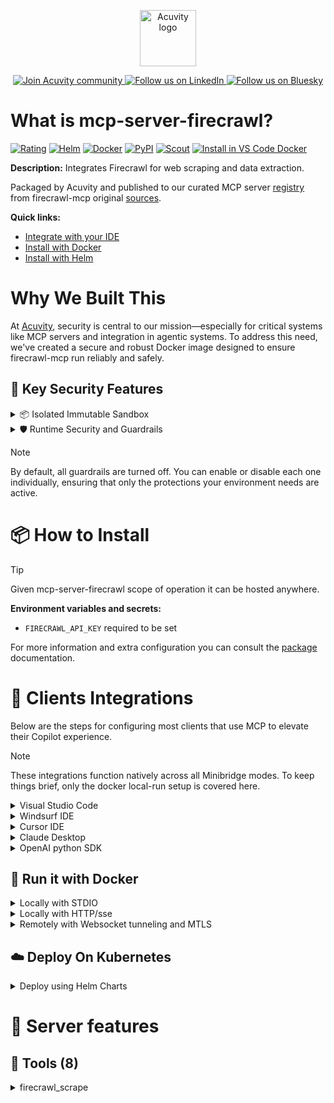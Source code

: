 <p align="center">
  <a href="https://acuvity.ai">
    <picture>
      <img src="https://mma.prnewswire.com/media/2544052/Acuvity__Logo.jpg" height="90" alt="Acuvity logo"/>
    </picture>
  </a>
</p>
<p align="center">
  <a href="https://discord.gg/BkU7fBkrNk">
    <img src="https://img.shields.io/badge/Acuvity-Join-7289DA?logo=discord&logoColor=fff" alt="Join Acuvity community" />
  </a>
<a href="https://www.linkedin.com/company/acuvity/">
    <img src="https://img.shields.io/badge/LinkedIn-Follow-7289DA" alt="Follow us on LinkedIn" />
  </a>
<a href="https://bsky.app/profile/acuvity.bsky.social">
    <img src="https://img.shields.io/badge/Bluesky-Follow-7289DA"?logo=bluesky&logoColor=fff" alt="Follow us on Bluesky" />
  </a>
</p>


# What is mcp-server-firecrawl?

[![Rating](https://img.shields.io/badge/A-3775A9?label=Rating)](https://docs.anthropic.com/en/docs/build-with-claude/tool-use/implement-tool-use#best-practices-for-tool-definitions)
[![Helm](https://img.shields.io/badge/1.0.0-3775A9?logo=helm&label=Charts&logoColor=fff)](https://hub.docker.com/r/acuvity/mcp-server-firecrawl/tags/)
[![Docker](https://img.shields.io/docker/image-size/acuvity/mcp-server-firecrawl/1.11.0?logo=docker&logoColor=fff&label=1.11.0)](https://hub.docker.com/r/acuvity/mcp-server-firecrawl)
[![PyPI](https://img.shields.io/badge/1.11.0-3775A9?logo=pypi&logoColor=fff&label=firecrawl-mcp)](https://github.com/mendableai/firecrawl-mcp-server)
[![Scout](https://img.shields.io/badge/Active-3775A9?logo=docker&logoColor=fff&label=Scout)](https://hub.docker.com/r/acuvity/mcp-server-firecrawl/)
[![Install in VS Code Docker](https://img.shields.io/badge/VS_Code-One_click_install-0078d7?logo=githubcopilot)](https://insiders.vscode.dev/redirect/mcp/install?name=mcp-server-firecrawl&config=%7B%22args%22%3A%5B%22run%22%2C%22-i%22%2C%22--rm%22%2C%22--read-only%22%2C%22-e%22%2C%22FIRECRAWL_API_KEY%22%2C%22docker.io%2Facuvity%2Fmcp-server-firecrawl%3A1.11.0%22%5D%2C%22command%22%3A%22docker%22%7D)

**Description:** Integrates Firecrawl for web scraping and data extraction.

Packaged by Acuvity and published to our curated MCP server [registry](https://mcp.acuvity.ai) from firecrawl-mcp original [sources](https://github.com/mendableai/firecrawl-mcp-server).

**Quick links:**

- [Integrate with your IDE](https://github.com/acuvity/mcp-servers-registry/blob/main/mcp-server-firecrawl/docker/README.md#-clients-integrations)
- [Install with Docker](https://github.com/acuvity/mcp-servers-registry/tree/main/mcp-server-firecrawl/docker/README.md#-run-it-with-docker)
- [Install with Helm](https://github.com/acuvity/mcp-servers-registry/tree/main/mcp-server-firecrawl/charts/mcp-server-firecrawl/README.md#how-to-install)

# Why We Built This

At [Acuvity](https://acuvity.ai), security is central to our mission—especially for critical systems like MCP servers and integration in agentic systems.
To address this need, we've created a secure and robust Docker image designed to ensure firecrawl-mcp run reliably and safely.

## 🔐 Key Security Features

<details>
<summary>📦 Isolated Immutable Sandbox </summary>

- **Isolated Execution**: All tools run within secure, containerized sandboxes to enforce process isolation and prevent lateral movement.
- **Non-root by Default**: Enforces least-privilege principles, minimizing the impact of potential security breaches.
- **Read-only Filesystem**: Ensures runtime immutability, preventing unauthorized modification.
- **Version Pinning**: Guarantees consistency and reproducibility across deployments by locking tool and dependency versions.
- **CVE Scanning**: Continuously scans images for known vulnerabilities using [Docker Scout](https://docs.docker.com/scout/) to support proactive mitigation.
- **SBOM & Provenance**: Delivers full supply chain transparency by embedding metadata and traceable build information."
</details>

<details>
<summary>🛡️ Runtime Security and Guardrails</summary>

**Minibridge Integration**: [Minibridge](https://github.com/acuvity/minibridge) establishes secure Agent-to-MCP connectivity, supports Rego/HTTP-based policy enforcement 🕵️, and simplifies orchestration.

The [ARC](https://github.com/acuvity/mcp-servers-registry/tree/main) container includes a [built-in Rego policy](https://github.com/acuvity/mcp-servers-registry/tree/main/mcp-server-firecrawl/docker/policy.rego) that enables a set of runtime "guardrails"" to help enforce security, privacy, and correct usage of your services. Below is an overview of each guardrail provided.

### 🔒 Resource Integrity

**Mitigates MCP Rug Pull Attacks**

* **Goal:** Protect users from malicious tool description changes after initial approval, preventing post-installation manipulation or deception.
* **Mechanism:** Locks tool descriptions upon client approval and verifies their integrity before execution. Any modification to the description triggers a security violation, blocking unauthorized changes from server-side updates.

### 🛡️ Guardrails

#### Covert Instruction Detection

Monitors incoming requests for hidden or obfuscated directives that could alter policy behavior.

* **Goal:** Stop attackers from slipping unnoticed commands or payloads into otherwise harmless data.
* **Mechanism:** Applies a library of regex patterns and binary‐encoding checks to the full request body. If any pattern matches a known covert channel (e.g., steganographic markers, hidden HTML tags, escape-sequence tricks), the request is rejected.

#### Sensitive Pattern Detection

Block user-defined sensitive data patterns (credential paths, filesystem references).

* **Goal:** Block accidental or malicious inclusion of sensitive information that violates data-handling rules.
* **Mechanism:** Runs a curated set of regexes against all payloads and tool descriptions—matching patterns such as `.env` files, RSA key paths, directory traversal sequences.

#### Shadowing Pattern Detection

Detects and blocks "shadowing" attacks, where a malicious MCP server sneaks hidden directives into its own tool descriptions to hijack or override the behavior of other, trusted tools.

* **Goal:** Stop a rogue server from poisoning the agent’s logic by embedding instructions that alter how a different server’s tools operate (e.g., forcing all emails to go to an attacker’s address even when the user calls a separate `send_email` tool).
* **Mechanism:** During policy load, each tool description is scanned for cross‐tool override patterns—such as `<IMPORTANT>` sections referencing other tool names, hidden side‐effects, or directives that apply to a different server’s API. Any description that attempts to shadow or extend instructions for a tool outside its own namespace triggers a policy violation and is rejected.

#### Schema Misuse Prevention

Enforces strict adherence to MCP input schemas.

* **Goal:** Prevent malformed or unexpected fields from bypassing validations, causing runtime errors, or enabling injections.
* **Mechanism:** Compares each incoming JSON object against the declared schema (required properties, allowed keys, types). Any extra, missing, or mistyped field triggers an immediate policy violation.

#### Cross-Origin Tool Access

Controls whether tools may invoke tools or services from external origins.

* **Goal:** Prevent untrusted or out-of-scope services from being called.
* **Mechanism:** Examines tool invocation requests and outgoing calls, verifying each target against an allowlist of approved domains or service names. Calls to any non-approved origin are blocked.

#### Secrets Redaction

Automatically masks sensitive values so they never appear in logs or responses.

* **Goal:** Ensure that API keys, tokens, passwords, and other credentials cannot leak in plaintext.
* **Mechanism:** Scans every text output for known secret formats (e.g., AWS keys, GitHub PATs, JWTs). Matches are replaced with `[REDACTED]` before the response is sent or recorded.

These controls ensure robust runtime integrity, prevent unauthorized behavior, and provide a foundation for secure-by-design system operations.

### Enable guardrails

To activate guardrails in your Docker containers, define the `GUARDRAILS` environment variable with the protections you need. Available options:
- covert-instruction-detection
- sensitive-pattern-detection
- shadowing-pattern-detection
- schema-misuse-prevention
- cross-origin-tool-access
- secrets-redaction

For example adding:
- `-e GUARDRAILS="secrets-redaction covert-instruction-detection"`
to your docker arguments will enable the `secrets-redaction` and `covert-instruction-detection` guardrails.


## 🔒 Basic Authentication via Shared Secret

Provides a lightweight auth layer using a single shared token.

* **Mechanism:** Expects clients to send an `Authorization` header with the predefined secret.
* **Use Case:** Quickly lock down your endpoint in development or simple internal deployments—no complex OAuth/OIDC setup required.

To turn on Basic Authentication, add `BASIC_AUTH_SECRET` like:
- `-e BASIC_AUTH_SECRET="supersecret"`
to your docker arguments. This will enable the Basic Authentication check.

> While basic auth will protect against unauthorized access, you should use it only in controlled environment,
> rotate credentials frequently and **always** use TLS.

</details>

> [!NOTE]
> By default, all guardrails are turned off. You can enable or disable each one individually, ensuring that only the protections your environment needs are active.


# 📦 How to Install


> [!TIP]
> Given mcp-server-firecrawl scope of operation it can be hosted anywhere.

**Environment variables and secrets:**
  - `FIRECRAWL_API_KEY` required to be set

For more information and extra configuration you can consult the [package](https://github.com/mendableai/firecrawl-mcp-server) documentation.

# 🧰 Clients Integrations

Below are the steps for configuring most clients that use MCP to elevate their Copilot experience.

> [!NOTE]
> These integrations function natively across all Minibridge modes.
> To keep things brief, only the docker local-run setup is covered here.

<details>
<summary>Visual Studio Code</summary>

To get started immediately, you can use the "one-click" link below:

[![Install in VS Code Docker](https://img.shields.io/badge/VS_Code-One_click_install-0078d7?logo=githubcopilot)](https://insiders.vscode.dev/redirect/mcp/install?name=mcp-server-firecrawl&config=%7B%22args%22%3A%5B%22run%22%2C%22-i%22%2C%22--rm%22%2C%22--read-only%22%2C%22-e%22%2C%22FIRECRAWL_API_KEY%22%2C%22docker.io%2Facuvity%2Fmcp-server-firecrawl%3A1.11.0%22%5D%2C%22command%22%3A%22docker%22%7D)

## Global scope

Press `ctrl + shift + p` and type `Preferences: Open User Settings JSON` to add the following section:

```json
{
  "mcp": {
    "servers": {
      "acuvity-mcp-server-firecrawl": {
        "env": {
          "FIRECRAWL_API_KEY": "TO_BE_SET"
        },
        "command": "docker",
        "args": [
          "run",
          "-i",
          "--rm",
          "--read-only",
          "-e",
          "FIRECRAWL_API_KEY",
          "docker.io/acuvity/mcp-server-firecrawl:1.11.0"
        ]
      }
    }
  }
}
```

## Workspace scope

In your workspace create a file called `.vscode/mcp.json` and add the following section:

```json
{
  "servers": {
    "acuvity-mcp-server-firecrawl": {
      "env": {
        "FIRECRAWL_API_KEY": "TO_BE_SET"
      },
      "command": "docker",
      "args": [
        "run",
        "-i",
        "--rm",
        "--read-only",
        "-e",
        "FIRECRAWL_API_KEY",
        "docker.io/acuvity/mcp-server-firecrawl:1.11.0"
      ]
    }
  }
}
```

> To pass secrets you should use the `promptString` input type described in the [Visual Studio Code documentation](https://code.visualstudio.com/docs/copilot/chat/mcp-servers).

</details>

<details>
<summary>Windsurf IDE</summary>

In `~/.codeium/windsurf/mcp_config.json` add the following section:

```json
{
  "mcpServers": {
    "acuvity-mcp-server-firecrawl": {
      "env": {
        "FIRECRAWL_API_KEY": "TO_BE_SET"
      },
      "command": "docker",
      "args": [
        "run",
        "-i",
        "--rm",
        "--read-only",
        "-e",
        "FIRECRAWL_API_KEY",
        "docker.io/acuvity/mcp-server-firecrawl:1.11.0"
      ]
    }
  }
}
```

See [Windsurf documentation](https://docs.windsurf.com/windsurf/mcp) for more info.

</details>

<details>
<summary>Cursor IDE</summary>

Add the following JSON block to your mcp configuration file:
- `~/.cursor/mcp.json` for global scope
- `.cursor/mcp.json` for project scope

```json
{
  "mcpServers": {
    "acuvity-mcp-server-firecrawl": {
      "env": {
        "FIRECRAWL_API_KEY": "TO_BE_SET"
      },
      "command": "docker",
      "args": [
        "run",
        "-i",
        "--rm",
        "--read-only",
        "-e",
        "FIRECRAWL_API_KEY",
        "docker.io/acuvity/mcp-server-firecrawl:1.11.0"
      ]
    }
  }
}
```

See [cursor documentation](https://docs.cursor.com/context/model-context-protocol) for more information.

</details>
<details>

<summary>Claude Desktop</summary>

In the `claude_desktop_config.json` configuration file add the following section:

```json
{
  "mcpServers": {
    "acuvity-mcp-server-firecrawl": {
      "env": {
        "FIRECRAWL_API_KEY": "TO_BE_SET"
      },
      "command": "docker",
      "args": [
        "run",
        "-i",
        "--rm",
        "--read-only",
        "-e",
        "FIRECRAWL_API_KEY",
        "docker.io/acuvity/mcp-server-firecrawl:1.11.0"
      ]
    }
  }
}
```

See [Anthropic documentation](https://docs.anthropic.com/en/docs/agents-and-tools/mcp) for more information.
</details>

<details>
<summary>OpenAI python SDK</summary>

## Running locally

```python
async with MCPServerStdio(
    params={
        "env": {"FIRECRAWL_API_KEY":"TO_BE_SET"},
        "command": "docker",
        "args": ["run","-i","--rm","--read-only","-e","FIRECRAWL_API_KEY","docker.io/acuvity/mcp-server-firecrawl:1.11.0"]
    }
) as server:
    tools = await server.list_tools()
```

## Running remotely

```python
async with MCPServerSse(
    params={
        "url": "http://<ip>:<port>/sse",
    }
) as server:
    tools = await server.list_tools()
```

See [OpenAI Agents SDK docs](https://openai.github.io/openai-agents-python/mcp/) for more info.

</details>

## 🐳 Run it with Docker

<details>
<summary>Locally with STDIO</summary>

In your client configuration set:

- command: `docker`
- arguments: `run -i --rm --read-only -e FIRECRAWL_API_KEY docker.io/acuvity/mcp-server-firecrawl:1.11.0`

</details>

<details>
<summary>Locally with HTTP/sse</summary>

Simply run as:

```console
docker run -it -p 8000:8000 --rm --read-only -e FIRECRAWL_API_KEY docker.io/acuvity/mcp-server-firecrawl:1.11.0
```

Then on your application/client, you can configure to use it like:

```json
{
  "mcpServers": {
    "acuvity-mcp-server-firecrawl": {
      "url": "http://localhost:8000/sse"
    }
  }
}
```

You might have to use different ports for different tools.

</details>

<details>
<summary>Remotely with Websocket tunneling and MTLS </summary>

> This section assume you are familiar with TLS and certificates and will require:
> - a server certificate with proper DNS/IP field matching your tool deployment.
> - a client-ca used to sign client certificates

1. Start the server in `backend` mode
 - add an environment variable like `-e MINIBRIDGE_MODE=backend`
 - add the TLS certificates (recommended) through a volume let's say `/certs` ex (`-v $PWD/certs:/certs`)
 - instruct minibridge to use those certs with
   - `-e MINIBRIDGE_TLS_SERVER_CERT=/certs/server-cert.pem`
   - `-e MINIBRIDGE_TLS_SERVER_KEY=/certs/server-key.pem`
   - `-e MINIBRIDGE_TLS_SERVER_KEY_PASS=optional`
   - `-e MINIBRIDGE_TLS_SERVER_CLIENT_CA=/certs/client-ca.pem`

2. Start `minibridge` locally in frontend mode:
  - Get [minibridge](https://github.com/acuvity/minibridge) binary for your OS.

In your client configuration, Minibridge works like any other STDIO command.

Example for Claude Desktop:

```json
{
  "mcpServers": {
    "acuvity-mcp-server-firecrawl": {
      "command": "minibridge",
      "args": ["frontend", "--backend", "wss://<remote-url>:8000/ws", "--tls-client-backend-ca", "/path/to/ca/that/signed/the/server-cert.pem/ca.pem", "--tls-client-cert", "/path/to/client-cert.pem", "--tls-client-key", "/path/to/client-key.pem"]
    }
  }
}
```

That's it.

Minibridge offers a host of additional features. For step-by-step guidance, please visit the wiki. And if anything’s unclear, don’t hesitate to reach out!

</details>

## ☁️ Deploy On Kubernetes

<details>
<summary>Deploy using Helm Charts</summary>

### Chart settings requirements

This chart requires some mandatory information to be installed.

**Mandatory Secrets**:
  - `FIRECRAWL_API_KEY` secret to be set as secrets.FIRECRAWL_API_KEY either by `.value` or from existing with `.valueFrom`

### How to install

You can inspect the chart `README`:

```console
helm show readme oci://docker.io/acuvity/mcp-server-firecrawl --version 1.0.0
````

You can inspect the values that you can configure:

```console
helm show values oci://docker.io/acuvity/mcp-server-firecrawl --version 1.0.0
````

Install with helm

```console
helm install mcp-server-firecrawl oci://docker.io/acuvity/mcp-server-firecrawl --version 1.0.0
```

From there your MCP server mcp-server-firecrawl will be reachable by default through `http/sse` from inside the cluster using the Kubernetes Service `mcp-server-firecrawl` on port `8000` by default. You can change that by looking at the `service` section of the `values.yaml` file.

### How to Monitor

The deployment will create a Kubernetes service with a `healthPort`, that is used for liveness probes and readiness probes. This health port can also be used by the monitoring stack of your choice and exposes metrics under the `/metrics` path.

See full charts [Readme](https://github.com/acuvity/mcp-servers-registry/tree/main/mcp-server-firecrawl/charts/mcp-server-firecrawl/README.md) for more details about settings and runtime security including guardrails activation.

</details>

# 🧠 Server features

## 🧰 Tools (8)
<details>
<summary>firecrawl_scrape</summary>

**Description**:

```

Scrape content from a single URL with advanced options.

**Best for:** Single page content extraction, when you know exactly which page contains the information.
**Not recommended for:** Multiple pages (use batch_scrape), unknown page (use search), structured data (use extract).
**Common mistakes:** Using scrape for a list of URLs (use batch_scrape instead).
**Prompt Example:** "Get the content of the page at https://example.com."
**Usage Example:**
```json
{
  "name": "firecrawl_scrape",
  "arguments": {
    "url": "https://example.com",
    "formats": ["markdown"]
  }
}
```
**Returns:** Markdown, HTML, or other formats as specified.

```

**Parameter**:

| Name | Type | Description | Required? |
|-----------|------|-------------|-----------|
| actions | array | List of actions to perform before scraping | No
| excludeTags | array | HTML tags to exclude from extraction | No
| extract | object | Configuration for structured data extraction | No
| formats | array | Content formats to extract (default: ['markdown']) | No
| includeTags | array | HTML tags to specifically include in extraction | No
| location | object | Location settings for scraping | No
| mobile | boolean | Use mobile viewport | No
| onlyMainContent | boolean | Extract only the main content, filtering out navigation, footers, etc. | No
| removeBase64Images | boolean | Remove base64 encoded images from output | No
| skipTlsVerification | boolean | Skip TLS certificate verification | No
| timeout | number | Maximum time in milliseconds to wait for the page to load | No
| url | string | The URL to scrape | Yes
| waitFor | number | Time in milliseconds to wait for dynamic content to load | No
</details>
<details>
<summary>firecrawl_map</summary>

**Description**:

```

Map a website to discover all indexed URLs on the site.

**Best for:** Discovering URLs on a website before deciding what to scrape; finding specific sections of a website.
**Not recommended for:** When you already know which specific URL you need (use scrape or batch_scrape); when you need the content of the pages (use scrape after mapping).
**Common mistakes:** Using crawl to discover URLs instead of map.
**Prompt Example:** "List all URLs on example.com."
**Usage Example:**
```json
{
  "name": "firecrawl_map",
  "arguments": {
    "url": "https://example.com"
  }
}
```
**Returns:** Array of URLs found on the site.

```

**Parameter**:

| Name | Type | Description | Required? |
|-----------|------|-------------|-----------|
| ignoreSitemap | boolean | Skip sitemap.xml discovery and only use HTML links | No
| includeSubdomains | boolean | Include URLs from subdomains in results | No
| limit | number | Maximum number of URLs to return | No
| search | string | Optional search term to filter URLs | No
| sitemapOnly | boolean | Only use sitemap.xml for discovery, ignore HTML links | No
| url | string | Starting URL for URL discovery | Yes
</details>
<details>
<summary>firecrawl_crawl</summary>

**Description**:

```

Starts an asynchronous crawl job on a website and extracts content from all pages.

**Best for:** Extracting content from multiple related pages, when you need comprehensive coverage.
**Not recommended for:** Extracting content from a single page (use scrape); when token limits are a concern (use map + batch_scrape); when you need fast results (crawling can be slow).
**Warning:** Crawl responses can be very large and may exceed token limits. Limit the crawl depth and number of pages, or use map + batch_scrape for better control.
**Common mistakes:** Setting limit or maxDepth too high (causes token overflow); using crawl for a single page (use scrape instead).
**Prompt Example:** "Get all blog posts from the first two levels of example.com/blog."
**Usage Example:**
```json
{
  "name": "firecrawl_crawl",
  "arguments": {
    "url": "https://example.com/blog/*",
    "maxDepth": 2,
    "limit": 100,
    "allowExternalLinks": false,
    "deduplicateSimilarURLs": true
  }
}
```
**Returns:** Operation ID for status checking; use firecrawl_check_crawl_status to check progress.

```

**Parameter**:

| Name | Type | Description | Required? |
|-----------|------|-------------|-----------|
| allowBackwardLinks | boolean | Allow crawling links that point to parent directories | No
| allowExternalLinks | boolean | Allow crawling links to external domains | No
| deduplicateSimilarURLs | boolean | Remove similar URLs during crawl | No
| excludePaths | array | URL paths to exclude from crawling | No
| ignoreQueryParameters | boolean | Ignore query parameters when comparing URLs | No
| ignoreSitemap | boolean | Skip sitemap.xml discovery | No
| includePaths | array | Only crawl these URL paths | No
| limit | number | Maximum number of pages to crawl | No
| maxDepth | number | Maximum link depth to crawl | No
| scrapeOptions | object | Options for scraping each page | No
| url | string | Starting URL for the crawl | Yes
| webhook | any | not set | No
</details>
<details>
<summary>firecrawl_check_crawl_status</summary>

**Description**:

```

Check the status of a crawl job.

**Usage Example:**
```json
{
  "name": "firecrawl_check_crawl_status",
  "arguments": {
    "id": "550e8400-e29b-41d4-a716-446655440000"
  }
}
```
**Returns:** Status and progress of the crawl job, including results if available.

```

**Parameter**:

| Name | Type | Description | Required? |
|-----------|------|-------------|-----------|
| id | string | Crawl job ID to check | Yes
</details>
<details>
<summary>firecrawl_search</summary>

**Description**:

```

Search the web and optionally extract content from search results.

**Best for:** Finding specific information across multiple websites, when you don't know which website has the information; when you need the most relevant content for a query.
**Not recommended for:** When you already know which website to scrape (use scrape); when you need comprehensive coverage of a single website (use map or crawl).
**Common mistakes:** Using crawl or map for open-ended questions (use search instead).
**Prompt Example:** "Find the latest research papers on AI published in 2023."
**Usage Example:**
```json
{
  "name": "firecrawl_search",
  "arguments": {
    "query": "latest AI research papers 2023",
    "limit": 5,
    "lang": "en",
    "country": "us",
    "scrapeOptions": {
      "formats": ["markdown"],
      "onlyMainContent": true
    }
  }
}
```
**Returns:** Array of search results (with optional scraped content).

```

**Parameter**:

| Name | Type | Description | Required? |
|-----------|------|-------------|-----------|
| country | string | Country code for search results (default: us) | No
| filter | string | Search filter | No
| lang | string | Language code for search results (default: en) | No
| limit | number | Maximum number of results to return (default: 5) | No
| location | object | Location settings for search | No
| query | string | Search query string | Yes
| scrapeOptions | object | Options for scraping search results | No
| tbs | string | Time-based search filter | No
</details>
<details>
<summary>firecrawl_extract</summary>

**Description**:

```

Extract structured information from web pages using LLM capabilities. Supports both cloud AI and self-hosted LLM extraction.

**Best for:** Extracting specific structured data like prices, names, details.
**Not recommended for:** When you need the full content of a page (use scrape); when you're not looking for specific structured data.
**Arguments:**
- urls: Array of URLs to extract information from
- prompt: Custom prompt for the LLM extraction
- systemPrompt: System prompt to guide the LLM
- schema: JSON schema for structured data extraction
- allowExternalLinks: Allow extraction from external links
- enableWebSearch: Enable web search for additional context
- includeSubdomains: Include subdomains in extraction
**Prompt Example:** "Extract the product name, price, and description from these product pages."
**Usage Example:**
```json
{
  "name": "firecrawl_extract",
  "arguments": {
    "urls": ["https://example.com/page1", "https://example.com/page2"],
    "prompt": "Extract product information including name, price, and description",
    "systemPrompt": "You are a helpful assistant that extracts product information",
    "schema": {
      "type": "object",
      "properties": {
        "name": { "type": "string" },
        "price": { "type": "number" },
        "description": { "type": "string" }
      },
      "required": ["name", "price"]
    },
    "allowExternalLinks": false,
    "enableWebSearch": false,
    "includeSubdomains": false
  }
}
```
**Returns:** Extracted structured data as defined by your schema.

```

**Parameter**:

| Name | Type | Description | Required? |
|-----------|------|-------------|-----------|
| allowExternalLinks | boolean | Allow extraction from external links | No
| enableWebSearch | boolean | Enable web search for additional context | No
| includeSubdomains | boolean | Include subdomains in extraction | No
| prompt | string | Prompt for the LLM extraction | No
| schema | object | JSON schema for structured data extraction | No
| systemPrompt | string | System prompt for LLM extraction | No
| urls | array | List of URLs to extract information from | Yes
</details>
<details>
<summary>firecrawl_deep_research</summary>

**Description**:

```

Conduct deep web research on a query using intelligent crawling, search, and LLM analysis.

**Best for:** Complex research questions requiring multiple sources, in-depth analysis.
**Not recommended for:** Simple questions that can be answered with a single search; when you need very specific information from a known page (use scrape); when you need results quickly (deep research can take time).
**Arguments:**
- query (string, required): The research question or topic to explore.
- maxDepth (number, optional): Maximum recursive depth for crawling/search (default: 3).
- timeLimit (number, optional): Time limit in seconds for the research session (default: 120).
- maxUrls (number, optional): Maximum number of URLs to analyze (default: 50).
**Prompt Example:** "Research the environmental impact of electric vehicles versus gasoline vehicles."
**Usage Example:**
```json
{
  "name": "firecrawl_deep_research",
  "arguments": {
    "query": "What are the environmental impacts of electric vehicles compared to gasoline vehicles?",
    "maxDepth": 3,
    "timeLimit": 120,
    "maxUrls": 50
  }
}
```
**Returns:** Final analysis generated by an LLM based on research. (data.finalAnalysis); may also include structured activities and sources used in the research process.

```

**Parameter**:

| Name | Type | Description | Required? |
|-----------|------|-------------|-----------|
| maxDepth | number | Maximum depth of research iterations (1-10) | No
| maxUrls | number | Maximum number of URLs to analyze (1-1000) | No
| query | string | The query to research | Yes
| timeLimit | number | Time limit in seconds (30-300) | No
</details>
<details>
<summary>firecrawl_generate_llmstxt</summary>

**Description**:

```

Generate a standardized llms.txt (and optionally llms-full.txt) file for a given domain. This file defines how large language models should interact with the site.

**Best for:** Creating machine-readable permission guidelines for AI models.
**Not recommended for:** General content extraction or research.
**Arguments:**
- url (string, required): The base URL of the website to analyze.
- maxUrls (number, optional): Max number of URLs to include (default: 10).
- showFullText (boolean, optional): Whether to include llms-full.txt contents in the response.
**Prompt Example:** "Generate an LLMs.txt file for example.com."
**Usage Example:**
```json
{
  "name": "firecrawl_generate_llmstxt",
  "arguments": {
    "url": "https://example.com",
    "maxUrls": 20,
    "showFullText": true
  }
}
```
**Returns:** LLMs.txt file contents (and optionally llms-full.txt).

```

**Parameter**:

| Name | Type | Description | Required? |
|-----------|------|-------------|-----------|
| maxUrls | number | Maximum number of URLs to process (1-100, default: 10) | No
| showFullText | boolean | Whether to show the full LLMs-full.txt in the response | No
| url | string | The URL to generate LLMs.txt from | Yes
</details>


# 🔐 Resource SBOM

Minibridge will perform hash checks for the following resources. The hashes are given as references and are the sha256 sum of the description.

| Resource | Name | Parameter | Hash |
|-----------|------|------|------|
| tools | firecrawl_check_crawl_status | description | b203ead94aae907fe82506e9a27415571fcdcfc37443f3e9139e675032de1ca7 |
| tools | firecrawl_check_crawl_status | id | 0c614ab04ca020c84254edf880b7833a0d62bff8bf9415ca47e49a42f777d9e9 |
| tools | firecrawl_crawl | description | d127af3df2e34883cb2956464a15236dbddcd6593ef8a861629ae2198eccc191 |
| tools | firecrawl_crawl | allowBackwardLinks | e89208c8514c445777f6f590b8028f79141b0e0f3f3b5760775a0b4bf24aa920 |
| tools | firecrawl_crawl | allowExternalLinks | 9121d3a4f83244b94a2e6f6cefb0482f1f2114ece5a36534ff80dc946649d18d |
| tools | firecrawl_crawl | deduplicateSimilarURLs | ade4fa12f79645e177a873522346a5a305a12009ee7087742b7ff0e6d9ae209a |
| tools | firecrawl_crawl | excludePaths | c463218e8a777fb19b5577ab6601667d8106944100bf36b7d303ef468fe83de9 |
| tools | firecrawl_crawl | ignoreQueryParameters | 1054aec6744e6004fe271a995078b368cd3532afb3d19c22b972a717628e3ba8 |
| tools | firecrawl_crawl | ignoreSitemap | cbd443f5ef1c5188e36bfb02a1c0bb72eec39568e644bcd5de4eec5cee921cb6 |
| tools | firecrawl_crawl | includePaths | 8fb12f86d8a110106d8426774860061f765ef8a3fc712d98cc1eac30bc954b77 |
| tools | firecrawl_crawl | limit | aa1a6788da008bc02d96360fd183aaf430a8b2bb57a219290bc8e4eedf63db27 |
| tools | firecrawl_crawl | maxDepth | 0a201647d57160b971527bbc0f0fde20fc39d78c9165a0c4bc2dff14ffb1926e |
| tools | firecrawl_crawl | scrapeOptions | 38715999ad3ca8d678c0eae1d590c6ade0695cb88d98c51990a1b80c43aa6ce4 |
| tools | firecrawl_crawl | url | e954315e5eaf72e34a80734a62b3b8274a01dcd01c68f3b57a1e7aea43785d18 |
| tools | firecrawl_deep_research | description | 0978da2a7827240e1e95b5cd59c3fce6f8ba70ade207171ba17865d66ed85b60 |
| tools | firecrawl_deep_research | maxDepth | eb98da0e742e5e82c6d99da220a8753c6d8e402102893b8173b3383cc6debf18 |
| tools | firecrawl_deep_research | maxUrls | 7fecb4a145806af223a4bd609f5be8644fdbe6ae9a902e4cf14a436e08c2bcbb |
| tools | firecrawl_deep_research | query | 52aac1d933892ff9859ca8a3e87375c67fb60049e3842dd9cca0f7a0dd516454 |
| tools | firecrawl_deep_research | timeLimit | c704cf97a8cd413b1b6b7c1ed10220e8dc5eaa5805446f30b10e4f3e6df8a601 |
| tools | firecrawl_extract | description | 841bc590ec1aff1bf83635461fe0cdf5b584900a38babe79e09eaab7e6523396 |
| tools | firecrawl_extract | allowExternalLinks | b69d79cf31c44e83b2358c09c5040266e0453e11758832a8c5c7fc5c9836343b |
| tools | firecrawl_extract | enableWebSearch | 19a678682b34d674fad1a87808578fadd5be524a0de91201a13f9ee761b5a81e |
| tools | firecrawl_extract | includeSubdomains | 369755ca36e6dec58e4c61040409951d8e3d2cfc16b961f8397ab9e70c9bd063 |
| tools | firecrawl_extract | prompt | 2d919124fcdd222f16ae9e360b418908ee0ec6c0277d05dd848a5401e46117d2 |
| tools | firecrawl_extract | schema | 2aee66dfa297cbe1272bee515825d7e903694a2dbb63935abbd259db0b117534 |
| tools | firecrawl_extract | systemPrompt | 7830b76b75e88d2a7423a67248ba1dce76831d44c94d22a4e730fc8526f3d3a1 |
| tools | firecrawl_extract | urls | 67f02a9592eb80b2cc81ef7ec464c3dfb0a1ad864f873e653b04abaa61f94e52 |
| tools | firecrawl_generate_llmstxt | description | 965a8850787900d54d9367ff61d6e6a4149634466112333f36ddf5081e7d6148 |
| tools | firecrawl_generate_llmstxt | maxUrls | 78a560eb7b4a212e8306330ec5044cd7a788851c96dcdcc49b2b8cce3068da43 |
| tools | firecrawl_generate_llmstxt | showFullText | 304bfd7fa89649f2b0f2f1aef5f4a585c45af670dc2064ad93c262f4cbef5bf9 |
| tools | firecrawl_generate_llmstxt | url | b203738b7bf7f16621dccdc62803e29b482260f87faf724876f504efe8b507ac |
| tools | firecrawl_map | description | f1889673ef441a4485805204021eebd8d373c2ac49871d2ade46a7cd70c422ba |
| tools | firecrawl_map | ignoreSitemap | b5e4d4b0b5648ea5ad5257a2bbc45a0a3fa77087dce3fff059c909a5c42774ce |
| tools | firecrawl_map | includeSubdomains | 04d8854c1155877b00d6cee63f59305e63cf6bedbcc63c0f00ad370d8787c05b |
| tools | firecrawl_map | limit | c26ef1fd854506c4ef24c973b30b67250582d20bb64ce6fd01ae4a67584391e8 |
| tools | firecrawl_map | search | 677570e0fd01ab38e9032dced8f373104dfc504191def1da7e1690fe03e8161c |
| tools | firecrawl_map | sitemapOnly | eb60fc4a14f435377b4ccd594de65f8844ffe92a237625ce9c6c357ff89f3e98 |
| tools | firecrawl_map | url | 80c10d0a28cd868a79e65511b1bf5118737130e3220d3057546b3c6b5bc32c76 |
| tools | firecrawl_scrape | description | a63485489fb8477a1814c9b0c6e723d16a7984284c9a059533bb394792d0d79e |
| tools | firecrawl_scrape | actions | 921bd53fca4eaef05096a1dfd6aee6f9cfb1824a4f56f4e6aca057a1935cf869 |
| tools | firecrawl_scrape | excludeTags | bc4a10bce1fb2824dd57128af3760d2f375ccb559746491e7c4c186db80799cf |
| tools | firecrawl_scrape | extract | 8eaadf6cdda39b59ae307cd19bc64516732388bb4975cd8049e615c64409671b |
| tools | firecrawl_scrape | formats | d7dc5348bb424a9fcaa52f6e8128d3d42c863d2cd5e2e98bd8e4de8012bf67d6 |
| tools | firecrawl_scrape | includeTags | ec278ffa32508336e94cf9e8982c15209578dcb7789394260467591e2b1b16d9 |
| tools | firecrawl_scrape | location | 5dbc304ef00d86b6ae5638406dc60bdc2678771221b68c72bc064b870ba94ce6 |
| tools | firecrawl_scrape | mobile | 653500e2aa55eb8784f594ebbc9809d34d6cd76dc8cde38b0b09d16d1ccf8a47 |
| tools | firecrawl_scrape | onlyMainContent | 009120be8ac47ec00db7225366084af765798d75926e19e4deb89929e0f8022a |
| tools | firecrawl_scrape | removeBase64Images | 7c6ab3ef581b1baed25a99329da83370665ea25b73745d58b3d475a9f2dbd6c7 |
| tools | firecrawl_scrape | skipTlsVerification | c03ab9d1f3715be2d5f011b0b988ca756f241a2549173c4206203cccb53d569d |
| tools | firecrawl_scrape | timeout | 9d44708ce68333fb1ef65746115d76e74d8a51b5286012c466850ba5e3d7919e |
| tools | firecrawl_scrape | url | 411017ed7507e7e9879b327be68b92dd9bd90e63a4ce7f399e5cc2d792d90db3 |
| tools | firecrawl_scrape | waitFor | 7593fc914b1db5fbb9967c65b14e5ab548dbe5efa58f4022f1c20ee675c1fbb9 |
| tools | firecrawl_search | description | bd79d9be197005e98b938b94e94e5218607838fee434a7ad68abde61e66c4f69 |
| tools | firecrawl_search | country | b45d0cf9d2cf66f30494405b46d2e5d58a507466b6e59397e9f7a06ac0c52083 |
| tools | firecrawl_search | filter | a4018947ed66c967d492cec22784f1cac91a0613e8a63c2b4b3d16f151b3833b |
| tools | firecrawl_search | lang | cda9615ab0341ba35603a4116740d672e235ef4a2407d5389b60b77c11af52d8 |
| tools | firecrawl_search | limit | 67e0339f693dfed4c5829cff9c9bcbac919348c530d4ac6551ef09831c29f6b9 |
| tools | firecrawl_search | location | 38ed24ed60f2228927fd75310d36c807a8590bb5a5cf47503aa9216107178b54 |
| tools | firecrawl_search | query | 8e9ae34f3ab997644b536290b765a6cff69a69cfb1cf9e46595b7a8f9f41d93a |
| tools | firecrawl_search | scrapeOptions | a5957f45245d69d16d807a83ee89aa7f3627c87e6c4649202351dace4f1bf237 |
| tools | firecrawl_search | tbs | 639c9e8fef7415edd99c1090bfc30eaaf6801e1cede480f65be44f2ef58f592d |


💬 Questions? Open an issue or contact [ support@acuvity.ai ](mailto:support@acuvity.ai).
📦 Contributions welcome!
